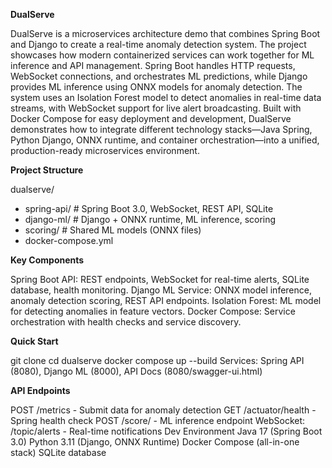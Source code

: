 **DualServe**

DualServe is a microservices architecture demo that combines Spring Boot and Django to create a real-time anomaly detection system. The project showcases how modern containerized services can work together for ML inference and API management. Spring Boot handles HTTP requests, WebSocket connections, and orchestrates ML predictions, while Django provides ML inference using ONNX models for anomaly detection. The system uses an Isolation Forest model to detect anomalies in real-time data streams, with WebSocket support for live alert broadcasting. Built with Docker Compose for easy deployment and development, DualServe demonstrates how to integrate different technology stacks—Java Spring, Python Django, ONNX runtime, and container orchestration—into a unified, production-ready microservices environment.

**Project Structure**

dualserve/
- spring-api/     # Spring Boot 3.0, WebSocket, REST API, SQLite
- django-ml/      # Django + ONNX runtime, ML inference, scoring
- scoring/        # Shared ML models (ONNX files)
- docker-compose.yml

**Key Components**

Spring Boot API: REST endpoints, WebSocket for real-time alerts, SQLite database, health monitoring. Django ML Service: ONNX model inference, anomaly detection scoring, REST API endpoints. Isolation Forest: ML model for detecting anomalies in feature vectors. Docker Compose: Service orchestration with health checks and service discovery.

**Quick Start**

git clone <your-repo-url>
cd dualserve
docker compose up --build
Services: Spring API (8080), Django ML (8000), API Docs (8080/swagger-ui.html)

**API Endpoints**

POST /metrics - Submit data for anomaly detection
GET /actuator/health - Spring health check
POST /score/ - ML inference endpoint
WebSocket: /topic/alerts - Real-time notifications
Dev Environment
Java 17 (Spring Boot 3.0)
Python 3.11 (Django, ONNX Runtime)
Docker Compose (all-in-one stack)
SQLite database
